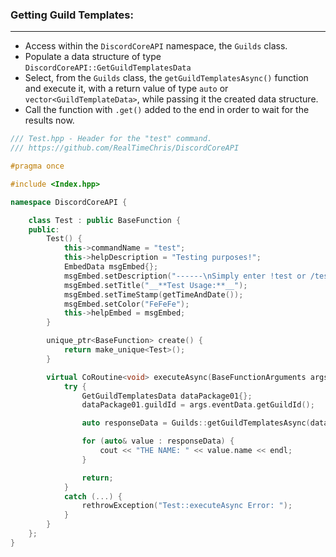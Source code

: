 ### **Getting Guild Templates:**
---
- Access within the `DiscordCoreAPI` namespace, the `Guilds` class.
- Populate a data structure of type `DiscordCoreAPI::GetGuildTemplatesData`
- Select, from the `Guilds` class, the `getGuildTemplatesAsync()` function and execute it, with a return value of type `auto` or `vector<GuildTemplateData>`, while passing it the created data structure.
- Call the function with `.get()` added to the end in order to wait for the results now.

```cpp
/// Test.hpp - Header for the "test" command.
/// https://github.com/RealTimeChris/DiscordCoreAPI

#pragma once

#include <Index.hpp>

namespace DiscordCoreAPI {

	class Test : public BaseFunction {
	public:
		Test() {
			this->commandName = "test";
			this->helpDescription = "Testing purposes!";
			EmbedData msgEmbed{};
			msgEmbed.setDescription("------\nSimply enter !test or /test!\n------");
			msgEmbed.setTitle("__**Test Usage:**__");
			msgEmbed.setTimeStamp(getTimeAndDate());
			msgEmbed.setColor("FeFeFe");
			this->helpEmbed = msgEmbed;
		}

		unique_ptr<BaseFunction> create() {
			return make_unique<Test>();
		}

		virtual CoRoutine<void> executeAsync(BaseFunctionArguments args) {
			try {
				GetGuildTemplatesData dataPackage01{};
				dataPackage01.guildId = args.eventData.getGuildId();

				auto responseData = Guilds::getGuildTemplatesAsync(dataPackage01).get();

				for (auto& value : responseData) {
					cout << "THE NAME: " << value.name << endl;
				}

				return;
			}
			catch (...) {
				rethrowException("Test::executeAsync Error: ");
			}
		}
	};
}
```
